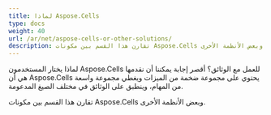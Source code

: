 ```yaml
---
title: لماذا Aspose.Cells
type: docs
weight: 40
url: /ar/net/aspose-cells-or-other-solutions/
description: تقارن هذا القسم بين مكونات Aspose.Cells وبعض الأنظمة الأخرى.
---
```


لماذا يختار المستخدمون Aspose.Cells للعمل مع الوثائق؟ أقصر إجابة يمكننا أن نقدمها هي أن Aspose.Cells يحتوي على مجموعة ضخمة من الميزات ويغطي مجموعة واسعة من المهام، وينطبق على الوثائق في مختلف الصيغ المدعومة.

تقارن هذا القسم بين مكونات Aspose.Cells وبعض الأنظمة الأخرى.

